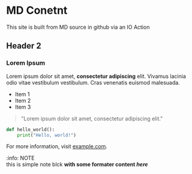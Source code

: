 # MD Conetnt

This site is built from MD source in github via an IO Action

## Header 2

### Lorem Ipsum

Lorem ipsum dolor sit amet, **consectetur adipiscing** elit. Vivamus lacinia odio vitae vestibulum vestibulum. Cras venenatis euismod malesuada.

- Item 1
- Item 2
- Item 3

> "Lorem ipsum dolor sit amet, consectetur adipiscing elit."

```python
def hello_world():
    print("Hello, world!")
```

For more information, visit [example.com](https://www.example.com).

<div class="note">
  <div>
   <div>:info: NOTE</div>
  </div>
  <div>
    <div> this is simple note blck <b> with some formater content<b> <em>here<em> </div>
  </div>
</div>

